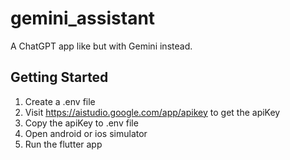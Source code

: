 # gemini_assistant

A ChatGPT app like but with Gemini instead.

## Getting Started

1. Create a .env file
2. Visit https://aistudio.google.com/app/apikey to get the apiKey
3. Copy the apiKey to .env file
4. Open android or ios simulator
5. Run the flutter app
